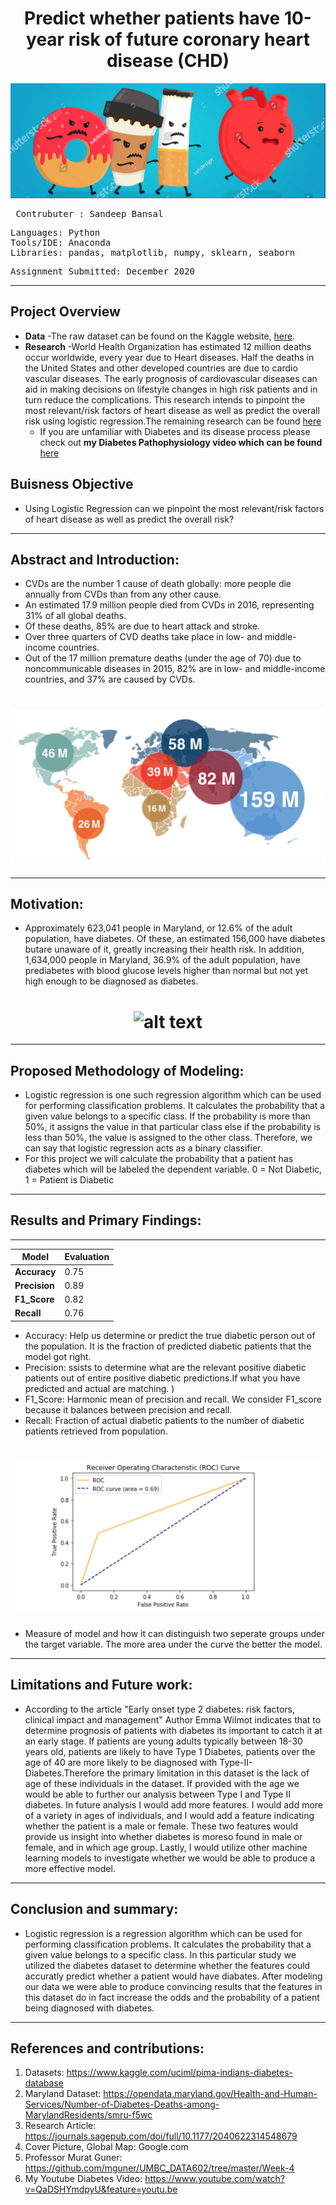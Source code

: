 
# <div align="center"> Predict whether patients have 10-year risk of future coronary heart disease (CHD)
![alt text](https://github.com/Sandeep-Bansal1/heart_disease/blob/main/heart%20cover%20picture.png?raw=true) <pre>
Contrubuter  : Sandeep Bansal
</pre>

<pre>
Languages: Python
Tools/IDE: Anaconda
Libraries: pandas, matplotlib, numpy, sklearn, seaborn
</pre>

<pre>
Assignment Submitted: December 2020
</pre></b>
---
## Project Overview
- <b>Data</b> -The raw dataset can be found on the Kaggle website, [here](https://www.kaggle.com/amanajmera1/framingham-heart-study-dataset). 
- <b>Research</b> 
  -World Health Organization has estimated 12 million deaths occur worldwide, every year due to Heart diseases. Half the deaths in the United States and other developed countries are due to cardio vascular diseases. The early prognosis of cardiovascular diseases can aid in making decisions on lifestyle changes in high risk patients and in turn reduce the complications. This research intends to pinpoint the most relevant/risk factors of heart disease as well as predict the overall risk using logistic regression.The remaining research can be found 
  [here](https://www.who.int/news-room/fact-sheets/detail/cardiovascular-diseases-(cvds))
  - If you are unfamiliar with Diabetes and its disease process please check out **my Diabetes Pathophysiology video which can be found** [here](https://www.youtube.com/watch?v=QaDSHYmdpyU&feature=youtu.be)
  
## Buisness Objective </b> 
- Using Logistic Regression can we pinpoint the most relevant/risk factors of heart disease as well as predict the overall risk?
---
## Abstract and Introduction:
- CVDs are the number 1 cause of death globally: more people die annually from CVDs than from any other cause.
- An estimated 17.9 million people died from CVDs in 2016, representing 31% of all global deaths. 
- Of these deaths, 85% are due to heart attack and stroke.
- Over three quarters of CVD deaths take place in low- and middle-income countries.
- Out of the 17 million premature deaths (under the age of 70) due to noncommunicable diseases in 2015, 82% are in low- and middle-income countries, and 37% are caused by CVDs.
#  <div align="center"> ![alt text](https://github.com/Sandeep-Bansal1/Diabetes_Project/blob/main/Diabetes%20Global%20Impact%20.png?raw=true)
  
---
## Motivation: 
- Approximately 623,041 people in Maryland, or 12.6% of the adult population, have diabetes. Of these, an estimated 156,000 have diabetes butare unaware of it, greatly increasing their health risk. In addition, 1,634,000 people in Maryland, 36.9% of the adult population, have prediabetes with blood glucose levels higher than normal but not yet high enough to be diagnosed as diabetes. 
# <div align="center"> ![alt text](Diabetes_Maryland_Chart.png)
---

## Proposed Methodology of Modeling:
- Logistic regression is one such regression algorithm which can be used for performing classification problems. It calculates the probability that a given value belongs to a specific class. If the probability is more than 50%, it assigns the value in that particular class else if the probability is less than 50%, the value is assigned to the other class. Therefore, we can say that logistic regression acts as a binary classifier.
- For this project we will calculate the probability that a patient has diabetes which will be labeled the dependent variable. 0 = Not Diabetic, 1 = Patient is Diabetic
---
## Results and Primary Findings:
 ---
| Model | Evaluation |
| --- | --- |
| **Accuracy** | 0.75 |
| **Precision** | 0.89 |
| **F1_Score** | 0.82 |
| **Recall** | 0.76 |
- Accuracy: Help us determine or predict the true diabetic person out of the population. It is the fraction of predicted diabetic patients that the model got right.
- Precision: ssists to determine what are the relevant positive diabetic patients out of entire positive diabetic predictions.If what you have predicted and actual are matching. ) 
- F1_Score: Harmonic mean of precision and recall. We consider F1_score because it balances between precision and recall.
- Recall: Fraction of actual diabetic patients to the number of diabetic patients retrieved from population.

#  <div align="center"> ![alt text](https://github.com/Sandeep-Bansal1/Diabetes_Project/blob/main/ROC%20curve.png?raw=true)
  - Measure of model and how it can distinguish two seperate groups under the target variable. The more area under the curve the better the model.
---
## Limitations and Future work:
  - According to the article "Early onset type 2 diabetes: risk factors, clinical impact and management" Author Emma Wilmot indicates that to determine prognosis of patients with diabetes its important to catch it at an early stage. If patients are young adults typically between 18-30 years old, patients are likely to have Type 1 Diabetes, patients over the age of 40 are more likely to be diagnosed with Type-II-Diabetes.Therefore the primary limitation in this dataset is the lack of age of these individuals in the dataset. If provided with the age we would be able to further our analysis between Type I and Type II diabetes.
  In future analysis I would add more features. I would add more of a variety in ages of individuals, and I would add a feature indicating whether the patient is a male or female. These two features would provide us insight into whether diabetes is moreso found in male or female, and in which age group. Lastly, I would utilize other machine learning models to investigate whether we would be able to produce a more effective model. 
---
## Conclusion and summary:
  - Logistic regression is a regression algorithm which can be used for performing classification problems. It calculates the probability that a given value belongs to a specific class. In this particular study we utilized the diabetes dataset to determine whether the features could accuratly predict whether a patient would have diabates. After modeling our data we were able to produce convincing results that the features in this dataset do in fact increase the odds and the probability of a patient being diagnosed with diabetes. 
 
---
## References and contributions:

1. Datasets: https://www.kaggle.com/uciml/pima-indians-diabetes-database
2. Maryland Dataset: https://opendata.maryland.gov/Health-and-Human-Services/Number-of-Diabetes-Deaths-among-MarylandResidents/smru-f5wc
3. Research Article: https://journals.sagepub.com/doi/full/10.1177/2040622314548679
4. Cover Picture, Global Map: Google.com 
5. Professor Murat Guner: https://github.com/mguner/UMBC_DATA602/tree/master/Week-4
6. My Youtube Diabetes Video: https://www.youtube.com/watch?v=QaDSHYmdpyU&feature=youtu.be
